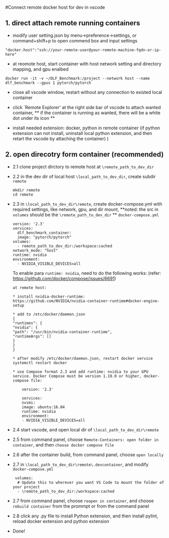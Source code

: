 #Connect remote docker host for dev in vscode

## 1. direct attach remote running containers
* modify user setting.json by menu->preference->settings, or command+shift+p to open commend box and input settings
```
"docker.host":"ssh://your-remote-user@your-remote-machine-fqdn-or-ip-here"
```

* at reomote host, start container with host network setting and directory mapping, and gpu enalbed
```
docker run -it -v ~/DLF_Benchmark:/project --network host --name dlf_benchmark --gpus 1 pytorch/pytorch
```

* close all vscode window, restart without any connection to existed local container

* click `Remote Explorer' at the right side bar of vscode to attach wanted container, 
** if the container is running as wanted, there will be a white dot under its icon **

* install needed extension: docker, python in remote container (if python extension can not install, uninstall local python extension, and then retart the vscode by attaching the container)
)  

## 2. open direcotry form container (recommended)
* 2.1 clone project dirctory to remote host at `\remote_path_to_dev_dir`
* 2.2 in the dev dir of local host `\local_path_to_dev_dir`, create subdir `remote`
    ```
    mkdir remote
    cd remote
    ```
* 2.3 in `\local_path_to_dev_dir\remote`, create docker-compose.yml with required settings, like network, gpu, and dir mount,
    **noted: the src in `volumes` should be the `\remote_path_to_dev_dir` **
    `docker-compose.yml`
    ```
    version: '2.3'
    services:
      dlf_benchmark_container:
      image: "pytorch/pytorch"
    volumes:
      - remote_path_to_dev_dir:/workspace:cached
    network_mode: "host"
    runtime: nvidia
    environment:
      - NVIDIA_VISIBLE_DEVICES=all
    ```
    
    To enable para `runtime: nvidia`, need to do the following works: (refer: https://github.com/docker/compose/issues/6691)
    ```
    at remote host:
    
    * install nvidia-docker-runtime:
    https://github.com/NVIDIA/nvidia-container-runtime#docker-engine-setup

    * add to /etc/docker/daemon.json
    {
    "runtimes": {
    "nvidia": {
    "path": "/usr/bin/nvidia-container-runtime",
    "runtimeArgs": []
    }
    }
    }

    * after modify /etc/docker/daemon.json, restart docker service
    systemctl restart docker

    * use Compose format 2.3 and add runtime: nvidia to your GPU service. Docker Compose must be version 1.19.0 or higher, docker-compose file:
        
        version: '2.3'

        services:
        nvsmi:
        image: ubuntu:16.04
        runtime: nvidia
        environment:
        - NVIDIA_VISIBLE_DEVICES=all
    ```

* 2.4 start vscode, and open local dir of `\local_path_to_dev_dir\remote`
* 2.5 from command panel, choose `Remote-Containers: open folder in container`, and then `choose docker compose file`
* 2.6 after the container build, from command panel, choose `open locally`
* 2.7 in `\local_path_to_dev_dir\remote\.devcontainer`, and modify `docker-compose.yml`
    ```
     volumes:
      # Update this to wherever you want VS Code to mount the folder of your project
      - \remote_path_to_dev_dir:/workspace:cached
    ```
* 2.7 from command panel, choose `reopen in container`, and choose `rebuild container` from the prommpt or from the command panel
* 2.8 click any .py file to install Python extension, and then install pylint, reload docker extension and python extension

* Done!
